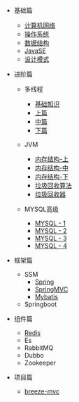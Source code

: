 - 基础篇
  - [计算机网络](./docs/计算机网络/计算机网络.md)
  - [操作系统](./docs/操作系统/操作系统.md)
  - [数据结构](./docs/数据结构/数据结构.md)
  - [JavaSE](./docs/JAVASE/JAVASE.md)
  - [设计模式](./docs/设计模式/设计模式.md)

- 进阶篇
  - 多线程
    - [基础知识](./docs/多线程/多线程基础知识.md)
    - [上篇](./docs/多线程/多线程-上篇.md)
    - [中篇](./docs/多线程/多线程-中篇.md)
    - [下篇](./docs/多线程/多线程-下篇.md)
  - JVM
    - [内存结构-上](./docs/JVM/JVM-1.md)
    - [内存结构-中](./docs/JVM/JVM-2.md)
    - [内存结构-下](./docs/JVM/JVM-3.md)
    - [垃圾回收算法](./docs/JVM/JVM-4.md)
    - [垃圾回收器](./docs/JVM/JVM-5.md)

  - MYSQL高级
    - [MYSQL - 1](./docs/MYSQL/MYSQL-1.md)
    - [MYSQL - 2](./docs/MYSQL/MYSQL-2.md)
    - [MYSQL - 3](./docs/MYSQL/MYSQL-3.md)
    - [MYSQL - 4](./docs/MYSQL/MYSQL-4.md)

- 框架篇

  - SSM
    - [Spring](./docs/SSM/Spring/Spring.md)
    - [SpringMVC](./docs/SSM/SpringMVC/SpringMVC.md)
    - [Mybatis](./docs/SSM/Mybatis/Mybatis.md)
  - Springboot

- 组件篇

  - [Redis](./docs/redis/redis.md)
  - Es
  - RabbitMQ
  - Dubbo
  - Zookeeper

- 项目篇

  - [breeze-mvc](./docs/breezeMVC/breeze-mvc.md)

